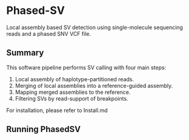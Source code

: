 Phased-SV
=========

Local assembly based SV detection using single-molecule sequencing reads
and a phased SNV VCF file.

Summary
-------

This software pipeline performs SV calling with four main steps:
1. Local assembly of haplotype-partitioned reads.
2. Merging of local assemblies into a reference-guided assembly.
3. Mapping merged assemblies to the reference.
4. Filtering SVs by read-support of breakpoints.


For installation, please refer to Install.md


Running PhasedSV
----------------


